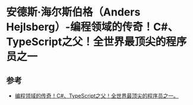 #  安德斯·海尔斯伯格（Anders Hejlsberg）-编程领域的传奇！C#、TypeScript之父！全世界最顶尖的程序员之一

## 参考

- [编程领域的传奇！C#、TypeScript之父！全世界最顶尖的程序员之一。](https://cloud.tencent.com/developer/article/1751937)
